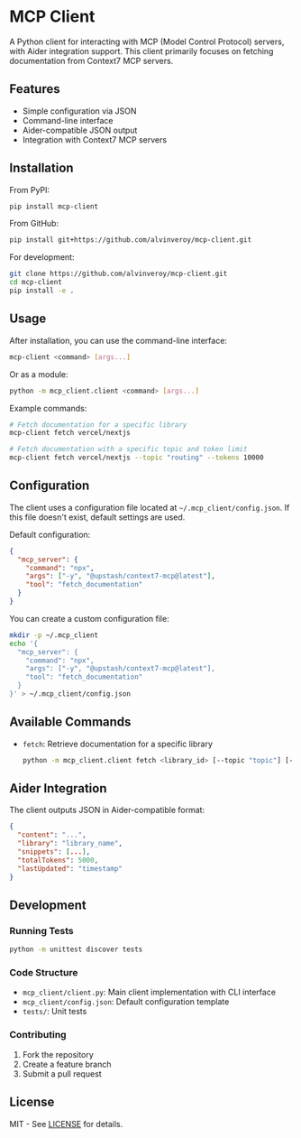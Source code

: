 # MCP Client

A Python client for interacting with MCP (Model Control Protocol) servers, with Aider integration support. This client primarily focuses on fetching documentation from Context7 MCP servers.

## Features

- Simple configuration via JSON
- Command-line interface
- Aider-compatible JSON output
- Integration with Context7 MCP servers

## Installation

From PyPI:
```bash
pip install mcp-client
```

From GitHub:
```bash
pip install git+https://github.com/alvinveroy/mcp-client.git
```

For development:
```bash
git clone https://github.com/alvinveroy/mcp-client.git
cd mcp-client
pip install -e .
```

## Usage

After installation, you can use the command-line interface:

```bash
mcp-client <command> [args...]
```

Or as a module:
```bash
python -m mcp_client.client <command> [args...]
```

Example commands:
```bash
# Fetch documentation for a specific library
mcp-client fetch vercel/nextjs

# Fetch documentation with a specific topic and token limit
mcp-client fetch vercel/nextjs --topic "routing" --tokens 10000
```

## Configuration

The client uses a configuration file located at `~/.mcp_client/config.json`. If this file doesn't exist, default settings are used.

Default configuration:
```json
{
  "mcp_server": {
    "command": "npx",
    "args": ["-y", "@upstash/context7-mcp@latest"],
    "tool": "fetch_documentation"
  }
}
```

You can create a custom configuration file:
```bash
mkdir -p ~/.mcp_client
echo '{
  "mcp_server": {
    "command": "npx",
    "args": ["-y", "@upstash/context7-mcp@latest"],
    "tool": "fetch_documentation"
  }
}' > ~/.mcp_client/config.json
```

## Available Commands

- `fetch`: Retrieve documentation for a specific library
  ```bash
  python -m mcp_client.client fetch <library_id> [--topic "topic"] [--tokens 5000]
  ```

## Aider Integration

The client outputs JSON in Aider-compatible format:
```json
{
  "content": "...",
  "library": "library_name",
  "snippets": [...],
  "totalTokens": 5000,
  "lastUpdated": "timestamp"
}
```

## Development

### Running Tests
```bash
python -m unittest discover tests
```

### Code Structure
- `mcp_client/client.py`: Main client implementation with CLI interface
- `mcp_client/config.json`: Default configuration template
- `tests/`: Unit tests

### Contributing
1. Fork the repository
2. Create a feature branch
3. Submit a pull request

## License
MIT - See [LICENSE](LICENSE) for details.

